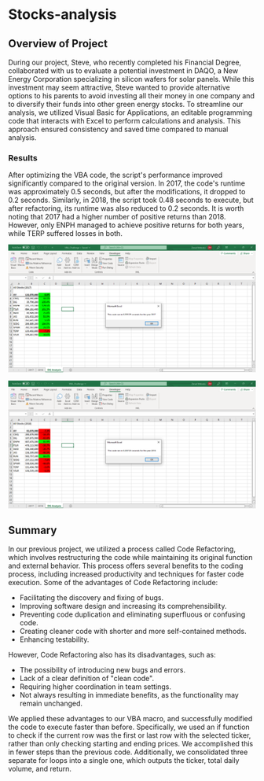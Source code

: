 # Stocks-analysis

## Overview of Project
During our project, Steve, who recently completed his Financial Degree, collaborated with us to evaluate a potential investment in DAQO, a New Energy Corporation specializing in silicon wafers for solar panels. While this investment may seem attractive, Steve wanted to provide alternative options to his parents to avoid investing all their money in one company and to diversify their funds into other green energy stocks. To streamline our analysis, we utilized Visual Basic for Applications, an editable programming code that interacts with Excel to perform calculations and analysis. This approach ensured consistency and saved time compared to manual analysis.
 
### Results
After optimizing the VBA code, the script's performance improved significantly compared to the original version. In 2017, the code's runtime was approximately 0.5 seconds, but after the modifications, it dropped to 0.2 seconds. Similarly, in 2018, the script took 0.48 seconds to execute, but after refactoring, its runtime was also reduced to 0.2 seconds. It is worth noting that 2017 had a higher number of positive returns than 2018. However, only ENPH managed to achieve positive returns for both years, while TERP suffered losses in both.

![plot](Resources/VBA_Challenge_2017.png)

![plot](Resources/VBA_Challenge_2018.png)

## Summary
In our previous project, we utilized a process called Code Refactoring, which involves restructuring the code while maintaining its original function and external behavior. This process offers several benefits to the coding process, including increased productivity and techniques for faster code execution. Some of the advantages of Code Refactoring include:

* Facilitating the discovery and fixing of bugs.
* Improving software design and increasing its comprehensibility.
* Preventing code duplication and eliminating superfluous or confusing code.
* Creating cleaner code with shorter and more self-contained methods.
* Enhancing testability.

However, Code Refactoring also has its disadvantages, such as:

* The possibility of introducing new bugs and errors.
* Lack of a clear definition of "clean code".
* Requiring higher coordination in team settings.
* Not always resulting in immediate benefits, as the functionality may remain unchanged.

We applied these advantages to our VBA macro, and successfully modified the code to execute faster than before. Specifically, we used an if function to check if the current row was the first or last row with the selected ticker, rather than only checking starting and ending prices. We accomplished this in fewer steps than the previous code. Additionally, we consolidated three separate for loops into a single one, which outputs the ticker, total daily volume, and return.

